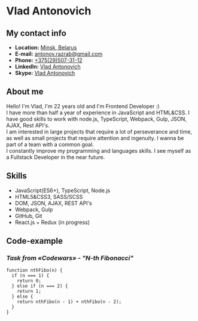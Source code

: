 # Vlad Antonovich

## **My contact info**

* **Location:** [Minsk, Belarus](https://goo.gl/maps/g9YJrLzswTr3zBE1A)
* **E-mail:** [antonov.razrab@gmail.com](mailto:antonov.razrab@gmail.com)
* **Phone:** [+375(29)507-31-12](https://t.me/Vlad_antonn)
* **LinkedIn:** [Vlad Antonovich](https://www.linkedin.com/in/vlad-antonovich-69935721b)
* **Skype:** [Vlad Antonovich](https://join.skype.com/invite/I6Rbbxbe9dVY)

## **About me**

Hello! I'm Vlad, I'm 22 years old and I'm Frontend Developer :)  
I have more than half a year of experience in JavaScript and HTML&CSS. I have good skills to work with node.js, TypeScript, Webpack, Gulp, JSON, AJAX, Rest API's.  
I am interested in large projects that require a lot of perseverance and time, as well as small projects that require attention and ingenuity. I wanna be part of a team with a common goal.  
I constantly improve my programming and languages ​​skills. I see myself as a Fullstack Developer in the near future.  

## **Skills**

* JavaScript(ES6+), TypeScript, Node.js
* HTML5&CSS3, SASS/SCSS
* DOM, JSON, AJAX, REST API's
* Webpack, Gulp
* GitHub, Git
* React.js + Redux (in progress)

## **Code-example**

### *Task from **«Codewars»** - "N-th Fibonacci"*
```
function nthFibo(n) {
  if (n === 1) {
    return 0;
  } else if (n === 2) {
    return 1;
  } else {
    return nthFibo(n - 1) + nthFibo(n - 2);
  }
}
```